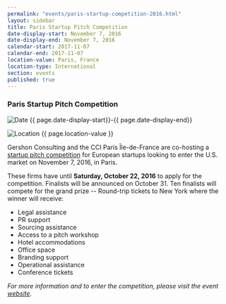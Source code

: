```yaml
---
permalink: "events/paris-startup-competition-2016.html"
layout: sidebar
title: Paris Startup Pitch Competition
date-display-start: November 7, 2016
date-display-end: November 7, 2016
calendar-start: 2017-11-07
calendar-end: 2017-11-07
location-value: Paris, France
location-type: International
section: events
published: true
---
```


### Paris Startup Pitch Competition

![Date](https://google.github.io/material-design-icons/action/svg/design/ic_event_24px.svg "Date") {{ page.date-display-start}}-{{ page.date-display-end}}

![Location](http://google.github.io/material-design-icons/social/svg/design/ic_location_city_24px.svg "Location") {{ page.location-value }}

Gershon Consulting and the CCI Paris Île-de-France are co-hosting a [startup pitch competition](http://www.gershonconsulting.com/competition/) for European startups looking to enter the U.S. market on November 7, 2016, in Paris.

These firms have until **Saturday, October 22, 2016** to apply for the competition. Finalists will be announced on October 31. Ten finalists will compete for the grand prize -- Round-trip tickets to New York where the winner will receive:

* Legal assistance
* PR support
* Sourcing assistance
* Access to a pitch workshop
* Hotel accommodations
* Office space
* Branding support
* Operational assistance
* Conference tickets

_For more information and to enter the competition, please visit the event [website](http://www.gershonconsulting.com/competition/)._
